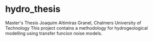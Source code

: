 # hydro_thesis
Master's Thesis Joaquim Altimiras Granel, Chalmers University of Technology
This project contains a methodology for hydrogeological modelling using transfer funcion noise models.
